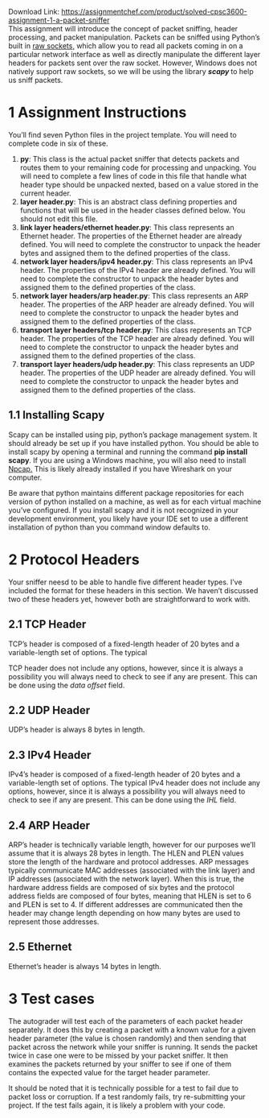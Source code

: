Download Link: https://assignmentchef.com/product/solved-cpsc3600-assignment-1-a-packet-sniffer
<br>
This assignment will introduce the concept of packet sniffing, header processing, and packet manipulation. Packets can be sniffed using Python’s built in <a href="https://docs.python.org/3/library/socket.html#socket.SOCK_RAW">raw sockets</a><a href="https://docs.python.org/3/library/socket.html#socket.SOCK_RAW">,</a> which allow you to read all packets coming in on a particular network interface as well as directly manipulate the different layer headers for packets sent over the raw socket. However, Windows does not natively support raw sockets, so we will be using the library <strong><em>scapy </em></strong>to help us sniff packets.

<h1>1           Assignment Instructions</h1>

You’ll find seven Python files in the project template. You will need to complete code in six of these.

<ol>

 <li><strong>py</strong>: This class is the actual packet sniffer that detects packets and routes them to your remaining code for processing and unpacking. You will need to complete a few lines of code in this file that handle what header type should be unpacked nexted, based on a value stored in the current header.</li>

 <li><strong>layer header.py</strong>: This is an abstract class defining properties and functions that will be used in the header classes defined below. You should not edit this file.</li>

 <li><strong>link layer headers/ethernet header.py</strong>: This class represents an Ethernet header. The properties of the Ethernet header are already defined. You will need to complete the constructor to unpack the header bytes and assigned them to the defined properties of the class.</li>

 <li><strong>network </strong><strong>layer headers/ipv4 header.py</strong>: This class represents an IPv4 header. The properties of the IPv4 header are already defined. You will need to complete the constructor to unpack the header bytes and assigned them to the defined properties of the class.</li>

 <li><strong>network layer headers/arp header.py</strong>: This class represents an ARP header. The properties of the ARP header are already defined. You will need to complete the constructor to unpack the header bytes and assigned them to the defined properties of the class.</li>

 <li><strong>transport layer headers/tcp header.py</strong>: This class represents an TCP header. The properties of the TCP header are already defined. You will need to complete the constructor to unpack the header bytes and assigned them to the defined properties of the class.</li>

 <li><strong>transport layer headers/udp header.py</strong>: This class represents an UDP header. The properties of the UDP header are already defined. You will need to complete the constructor to unpack the header bytes and assigned them to the defined properties of the class.</li>

</ol>

<h2>1.1         Installing Scapy</h2>

Scapy can be installed using pip, python’s package management system. It should already be set up if you have installed python. You should be able to install scapy by opening a terminal and running the command <strong>pip install scapy</strong>. If you are using a Windows machine, you will also need to install <a href="https://nmap.org/npcap/">Npcap</a><a href="https://nmap.org/npcap/">.</a> This is likely already installed if you have Wireshark on your computer.

Be aware that python maintains different package repositories for each version of python installed on a machine, as well as for each virtual machine you’ve configured. If you install scapy and it is not recognized in your development environment, you likely have your IDE set to use a different installation of python than you command window defaults to.

<h1>2           Protocol Headers</h1>

Your sniffer neesd to be able to handle five different header types. I’ve included the format for these headers in this section. We haven’t discussed two of these headers yet, however both are straightforward to work with.

<h2>2.1         TCP Header</h2>

TCP’s header is composed of a fixed-length header of 20 bytes and a variable-length set of options. The typical

TCP header does not include any options, however, since it is always a possibility you will always need to check to see if any are present. This can be done using the <em>data offset </em>field.

<h2>2.2         UDP Header</h2>

UDP’s header is always 8 bytes in length.

<h2>2.3         IPv4 Header</h2>

IPv4’s header is composed of a fixed-length header of 20 bytes and a variable-length set of options. The typical IPv4 header does not include any options, however, since it is always a possibility you will always need to check to see if any are present. This can be done using the <em>IHL </em>field.

<h2>2.4         ARP Header</h2>

ARP’s header is technically variable length, however for our purposes we’ll assume that it is always 28 bytes in length. The HLEN and PLEN values store the length of the hardware and protocol addresses. ARP messages typically communicate MAC addresses (associated with the link layer) and IP addresses (associated with the network layer). When this is true, the hardware address fields are composed of six bytes and the protocol address fields are composed of four bytes, meaning that HLEN is set to 6 and PLEN is set to 4. If different addresses are communicated then the header may change length depending on how many bytes are used to represent those addresses.

<h2>2.5         Ethernet</h2>

Ethernet’s header is always 14 bytes in length.

<h1>3           Test cases</h1>

The autograder will test each of the parameters of each packet header separately. It does this by creating a packet with a known value for a given header parameter (the value is chosen randomly) and then sending that packet across the network while your sniffer is running. It sends the packet twice in case one were to be missed by your packet sniffer. It then examines the packets returned by your sniffer to see if one of them contains the expected value for the target header parameter.

It should be noted that it is technically possible for a test to fail due to packet loss or corruption. If a test randomly fails, try re-submitting your project. If the test fails again, it is likely a problem with your code.